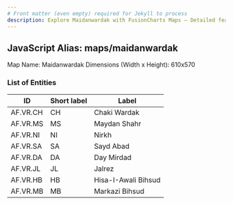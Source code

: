 ```yaml
---
# Front matter (even empty) required for Jekyll to process
description: Explore Maidanwardak with FusionCharts Maps – Detailed features for seamless integration. Try now & enhance your data visualization today! 
---
```


## JavaScript Alias: maps/maidanwardak

Map Name: Maidanwardak
Dimensions (Width x Height): 610x570





### List of Entities

ID | Short label | Label
---|---|---|
AF.VR.CH|CH|Chaki Wardak
AF.VR.MS|MS|Maydan Shahr
AF.VR.NI|NI|Nirkh
AF.VR.SA|SA|Sayd Abad
AF.VR.DA|DA|Day Mirdad
AF.VR.JL|JL|Jalrez
AF.VR.HB|HB|Hisa-I-Awali Bihsud
AF.VR.MB|MB|Markazi Bihsud